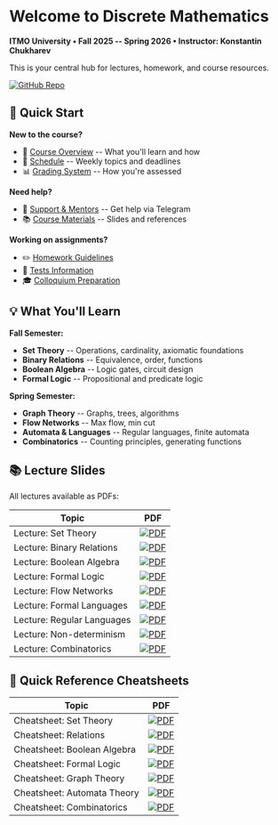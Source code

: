 # Welcome to Discrete Mathematics

**ITMO University • Fall 2025 -- Spring 2026 • Instructor: Konstantin Chukharev**

This is your central hub for lectures, homework, and course resources.

[![GitHub Repo](https://img.shields.io/badge/GitHub_Repository-blue?style=for-the-badge&logo=github)](https://github.com/Lipen/discrete-math-course)

## 🚀 Quick Start

**New to the course?**

- 📖 [Course Overview](./course/overview.md) -- What you'll learn and how
- 📅 [Schedule](./course/schedule/index.md) -- Weekly topics and deadlines
- 📊 [Grading System](./course/grading/index.md) -- How you're assessed

**Need help?**

- 💬 [Support & Mentors](./resources/support.md) -- Get help via Telegram
- 📚 [Course Materials](./resources/materials.md) -- Slides and references

**Working on assignments?**

- ✏️ [Homework Guidelines](./assessments/homework/index.md)
- 📝 [Tests Information](./assessments/tests/index.md)
- 🎓 [Colloquium Preparation](./assessments/colloquiums/index.md)

## 💡 What You'll Learn

**Fall Semester:**

- **Set Theory** -- Operations, cardinality, axiomatic foundations
- **Binary Relations** -- Equivalence, order, functions
- **Boolean Algebra** -- Logic gates, circuit design
- **Formal Logic** -- Propositional and predicate logic

**Spring Semester:**

- **Graph Theory** -- Graphs, trees, algorithms
- **Flow Networks** -- Max flow, min cut
- **Automata & Languages** -- Regular languages, finite automata
- **Combinatorics** -- Counting principles, generating functions

## 📚 Lecture Slides

All lectures available as PDFs:

<!--
- 📄 [Lecture: Set Theory](lec-sets.pdf)
- 📄 [Lecture: Binary Relations](lec-relations.pdf)
- 📄 [Lecture: Boolean Algebra](lec-boolean-algebra.pdf)
- 📄 [Lecture: Formal Logic](lec-logic.pdf)
- 📄 [Lecture: Flow Networks](lec-flow.pdf)
- 📄 [Lecture: Formal Languages](lec-formal.pdf)
- 📄 [Lecture: Regular Languages](lec-regular.pdf)
- 📄 [Lecture: Non-determinism](lec-nfa.pdf)
- 📄 [Lecture: Combinatorics](lec-combinatorics.pdf)
-->

| Topic | PDF |
|--------|-----|
| Lecture: Set Theory | [![PDF](https://img.shields.io/badge/Set_Theory-PDF-blue?style=for-the-badge)](lec-sets.pdf) |
| Lecture: Binary Relations | [![PDF](https://img.shields.io/badge/Binary_Relations-PDF-blue?style=for-the-badge)](lec-relations.pdf) |
| Lecture: Boolean Algebra | [![PDF](https://img.shields.io/badge/Boolean_Algebra-PDF-blue?style=for-the-badge)](lec-boolean-algebra.pdf) |
| Lecture: Formal Logic | [![PDF](https://img.shields.io/badge/Formal_Logic-PDF-blue?style=for-the-badge)](lec-logic.pdf) |
| Lecture: Flow Networks | [![PDF](https://img.shields.io/badge/Flow_Networks-PDF-blue?style=for-the-badge)](lec-flow.pdf) |
| Lecture: Formal Languages | [![PDF](https://img.shields.io/badge/Formal_Languages-PDF-blue?style=for-the-badge)](lec-formal.pdf) |
| Lecture: Regular Languages | [![PDF](https://img.shields.io/badge/Regular_Languages-PDF-blue?style=for-the-badge)](lec-regular.pdf) |
| Lecture: Non-determinism | [![PDF](https://img.shields.io/badge/Non--determinism-PDF-blue?style=for-the-badge)](lec-nfa.pdf) |
| Lecture: Combinatorics | [![PDF](https://img.shields.io/badge/Combinatorics-PDF-blue?style=for-the-badge)](lec-combinatorics.pdf) |

## 📑 Quick Reference Cheatsheets

<!--
- 📋 [Cheatsheet: Set Theory](tex/cheat1.pdf)
- 📋 [Cheatsheet: Relations](tex/cheat2.pdf)
- 📋 [Cheatsheet: Boolean Algebra](tex/cheat3.pdf)
- 📋 [Cheatsheet: Formal Logic](tex/cheat4.pdf)
- 📋 [Cheatsheet: Graph Theory](tex/cheat5.pdf)
- 📋 [Cheatsheet: Automata Theory](tex/cheat6.pdf)
- 📋 [Cheatsheet: Combinatorics](tex/cheat7.pdf)
-->

| Topic | PDF |
|--------|-----|
| Cheatsheet: Set Theory | [![PDF](https://img.shields.io/badge/Set_Theory-PDF-green?style=for-the-badge)](tex/cheat1.pdf) |
| Cheatsheet: Relations | [![PDF](https://img.shields.io/badge/Relations-PDF-green?style=for-the-badge)](tex/cheat2.pdf) |
| Cheatsheet: Boolean Algebra | [![PDF](https://img.shields.io/badge/Boolean_Algebra-PDF-green?style=for-the-badge)](tex/cheat3.pdf) |
| Cheatsheet: Formal Logic | [![PDF](https://img.shields.io/badge/Formal_Logic-PDF-green?style=for-the-badge)](tex/cheat4.pdf) |
| Cheatsheet: Graph Theory | [![PDF](https://img.shields.io/badge/Graph_Theory-PDF-green?style=for-the-badge)](tex/cheat5.pdf) |
| Cheatsheet: Automata Theory | [![PDF](https://img.shields.io/badge/Automata_Theory-PDF-green?style=for-the-badge)](tex/cheat6.pdf) |
| Cheatsheet: Combinatorics | [![PDF](https://img.shields.io/badge/Combinatorics-PDF-green?style=for-the-badge)](tex/cheat7.pdf) |
